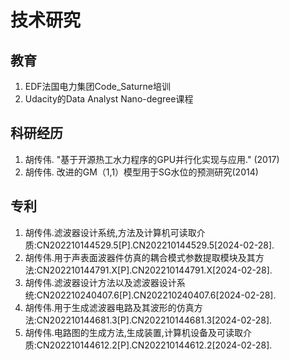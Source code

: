 # 技术研究

## 教育

1. EDF法国电力集团Code_Saturne培训
2. Udacity的Data Analyst Nano-degree课程

## 科研经历

1. 胡传伟. "基于开源热工水力程序的GPU并行化实现与应用." (2017)
2. 胡传伟. 改进的GM（1,1）模型用于SG水位的预测研究(2014)

## 专利

1. 胡传伟.滤波器设计系统,方法及计算机可读取介质:CN202210144529.5[P].CN202210144529.5[2024-02-28].
2. 胡传伟.用于声表面波器件仿真的耦合模式参数提取模块及其方法:CN202210144791.X[P].CN202210144791.X[2024-02-28].
3. 胡传伟.滤波器设计方法以及滤波器设计系统:CN202210240407.6[P].CN202210240407.6[2024-02-28].
4. 胡传伟.用于生成滤波器电路及其波形的仿真方法:CN202210144681.3[P].CN202210144681.3[2024-02-28].
5. 胡传伟.电路图的生成方法,生成装置,计算机设备及可读取介质:CN202210144612.2[P].CN202210144612.2[2024-02-28].

